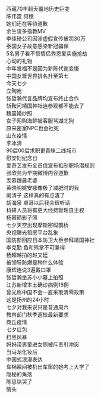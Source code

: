 西藏70年翻天覆地历史巨变  
陈伟霆 何穗  
她们还在等待道歉  
余生请多指教MV  
李佳琦公司因涉虚假宣传被罚30万  
泰国女子故意感染新冠骗保  
5名男子看不惯情侣秀恩爱实施抢劫  
心动的礼物  
中年发福不是因为新陈代谢变慢  
中国女篮世界排名升至第七  
今天七夕  
立陶宛  
张哲瀚代言品牌均宣布终止合作  
斩鞍问靖国神社连参观都不能去了  
魏晨婚纱照  
女子网购海鲜被客服骂湖北狗  
原来密室NPC也会社死  
山东疫情  
李冰清  
90后00后求职更青睐二线城市  
慰安妇纪念日  
爱奇艺发布全员信宣布抵制职场潜规则  
张欣尧为早期微博内容道歉  
羡慕魏晨老婆  
黄晓明姚安娜像极了减肥时的我  
阚清子 这样真的有点渣了  
胡海泉 卓哥以后我会很听话  
科研人员将有更大经费管理自主权  
杨幂晒影子照  
七夕天空出现摩斯密码鹊桥  
央视曝光租房平台乱象  
国防部回应日本防卫大臣参拜靖国神社  
李克勤 鱼和熊掌不可兼得  
杨超越拍的赵又廷  
被领导防爆是种什么体验  
康辉连说3遍戴口罩  
张哲瀚坐苏小小墓上拍照  
江苏新增本土确诊病例18例  
曾光称中国不会一直采取清零政策  
这是扬州的24小时  
七夕对我来说只是普通周六  
教育部门秋季返校最新要求  
商丘疫情  
七夕红包  
扫黑风暴  
妈妈带男童进女厕被斥责引冲突  
当马龙化妆后  
中国式浪漫表达  
车祸瞬间被扔出车窗的她考上大学了  
隐秘的角落  
陈思铭哭了  
情头  
